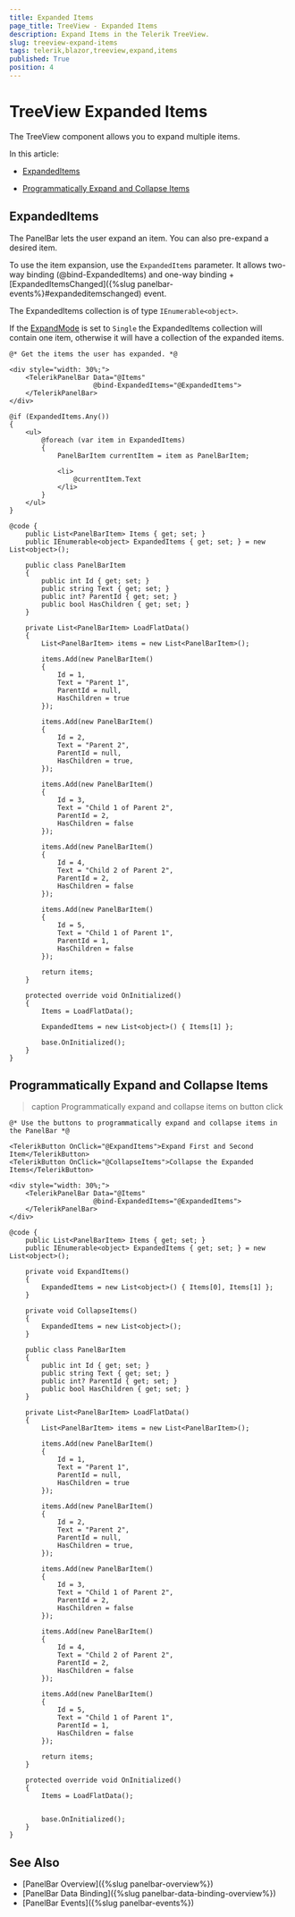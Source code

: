 ```yaml
---
title: Expanded Items
page_title: TreeView - Expanded Items
description: Expand Items in the Telerik TreeView.
slug: treeview-expand-items
tags: telerik,blazor,treeview,expand,items
published: True
position: 4
---
```


# TreeView Expanded Items

The TreeView component allows you to expand multiple items.

In this article:

* [ExpandedItems](#expandeditems)

* [Programmatically Expand and Collapse Items](#programmatically-expand-and-collapse-items)

## ExpandedItems

The PanelBar lets the user expand an item. You can also pre-expand a desired item.

To use the item expansion, use the `ExpandedItems` parameter. It allows two-way binding (@bind-ExpandedItems) and one-way binding + [ExpandedItemsChanged]({%slug panelbar-events%}#expandeditemschanged) event.

The ExpandedItems collection is of type `IEnumerable<object>`.

If the [ExpandMode](#expandmode) is set to `Single` the ExpandedItems collection will contain one item, otherwise it will have a collection of the expanded items.

````CSHTML
@* Get the items the user has expanded. *@

<div style="width: 30%;">
    <TelerikPanelBar Data="@Items"
                     @bind-ExpandedItems="@ExpandedItems">
    </TelerikPanelBar>
</div>

@if (ExpandedItems.Any())
{
    <ul>
        @foreach (var item in ExpandedItems)
        {
            PanelBarItem currentItem = item as PanelBarItem;

            <li>
                @currentItem.Text
            </li>
        }
    </ul>
}

@code {
    public List<PanelBarItem> Items { get; set; }
    public IEnumerable<object> ExpandedItems { get; set; } = new List<object>();

    public class PanelBarItem
    {
        public int Id { get; set; }
        public string Text { get; set; }
        public int? ParentId { get; set; }
        public bool HasChildren { get; set; }
    }

    private List<PanelBarItem> LoadFlatData()
    {
        List<PanelBarItem> items = new List<PanelBarItem>();

        items.Add(new PanelBarItem()
        {
            Id = 1,
            Text = "Parent 1",
            ParentId = null,
            HasChildren = true
        });

        items.Add(new PanelBarItem()
        {
            Id = 2,
            Text = "Parent 2",
            ParentId = null,
            HasChildren = true,
        });

        items.Add(new PanelBarItem()
        {
            Id = 3,
            Text = "Child 1 of Parent 2",
            ParentId = 2,
            HasChildren = false
        });

        items.Add(new PanelBarItem()
        {
            Id = 4,
            Text = "Child 2 of Parent 2",
            ParentId = 2,
            HasChildren = false
        });

        items.Add(new PanelBarItem()
        {
            Id = 5,
            Text = "Child 1 of Parent 1",
            ParentId = 1,
            HasChildren = false
        });

        return items;
    }

    protected override void OnInitialized()
    {
        Items = LoadFlatData();

        ExpandedItems = new List<object>() { Items[1] };

        base.OnInitialized();
    }
}
````

## Programmatically Expand and Collapse Items

>caption Programmatically expand and collapse items on button click

````CSHTML
@* Use the buttons to programmatically expand and collapse items in the PanelBar *@ 

<TelerikButton OnClick="@ExpandItems">Expand First and Second Item</TelerikButton>
<TelerikButton OnClick="@CollapseItems">Collapse the Expanded Items</TelerikButton>

<div style="width: 30%;">
    <TelerikPanelBar Data="@Items"
                     @bind-ExpandedItems="@ExpandedItems">
    </TelerikPanelBar>
</div>

@code {
    public List<PanelBarItem> Items { get; set; }
    public IEnumerable<object> ExpandedItems { get; set; } = new List<object>();

    private void ExpandItems()
    {
        ExpandedItems = new List<object>() { Items[0], Items[1] };
    }

    private void CollapseItems()
    {
        ExpandedItems = new List<object>();
    }

    public class PanelBarItem
    {
        public int Id { get; set; }
        public string Text { get; set; }
        public int? ParentId { get; set; }
        public bool HasChildren { get; set; }
    }

    private List<PanelBarItem> LoadFlatData()
    {
        List<PanelBarItem> items = new List<PanelBarItem>();

        items.Add(new PanelBarItem()
        {
            Id = 1,
            Text = "Parent 1",
            ParentId = null,
            HasChildren = true
        });

        items.Add(new PanelBarItem()
        {
            Id = 2,
            Text = "Parent 2",
            ParentId = null,
            HasChildren = true,
        });

        items.Add(new PanelBarItem()
        {
            Id = 3,
            Text = "Child 1 of Parent 2",
            ParentId = 2,
            HasChildren = false
        });

        items.Add(new PanelBarItem()
        {
            Id = 4,
            Text = "Child 2 of Parent 2",
            ParentId = 2,
            HasChildren = false
        });

        items.Add(new PanelBarItem()
        {
            Id = 5,
            Text = "Child 1 of Parent 1",
            ParentId = 1,
            HasChildren = false
        });

        return items;
    }

    protected override void OnInitialized()
    {
        Items = LoadFlatData();


        base.OnInitialized();
    }
}
````

## See Also

* [PanelBar Overview]({%slug panelbar-overview%})
* [PanelBar Data Binding]({%slug panelbar-data-binding-overview%})
* [PanelBar Events]({%slug panelbar-events%})
